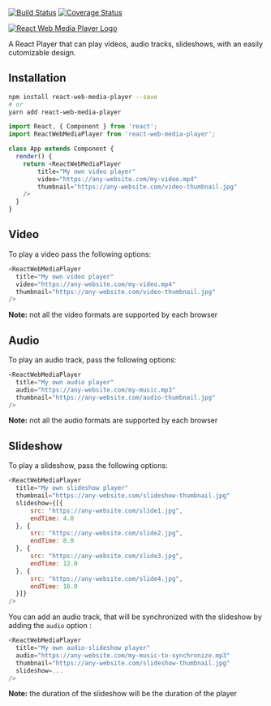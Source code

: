 [![Build Status](https://travis-ci.org/JohannC/React-Web-Media-Player.svg?branch=master)](https://travis-ci.org/JohannC/React-Web-Media-Player)
[![Coverage Status](https://coveralls.io/repos/github/JohannC/react-web-media-player/badge.svg?branch=master)](https://coveralls.io/github/JohannC/react-web-media-player?branch=master)

[![React Web Media Player Logo](https://nusid.net/banner-title-medium.jpg)](#)

A React Player that can play videos, audio tracks, slideshows, with an easily cutomizable design.

## Installation

```bash
npm install react-web-media-player --save
# or
yarn add react-web-media-player
```
```javascript
import React, { Component } from 'react';
import ReactWebMediaPlayer from 'react-web-media-player';

class App extends Component {
  render() {
    return <ReactWebMediaPlayer
        title="My own video player"
        video="https://any-website.com/my-video.mp4" 
        thumbnail="https://any-website.com/video-thumbnail.jpg"
    />
  }
}
```

## Video
To play a video pass the following options:

```javascript
<ReactWebMediaPlayer
  title="My own video player"
  video="https://any-website.com/my-video.mp4" 
  thumbnail="https://any-website.com/video-thumbnail.jpg"
/>
```

**Note:** not all the video formats are supported by each browser

## Audio
To play an audio track, pass the following options:

```javascript
<ReactWebMediaPlayer
  title="My own audio player"
  audio="https://any-website.com/my-music.mp3" 
  thumbnail="https://any-website.com/audio-thumbnail.jpg"
/>
```
**Note:** not all the audio formats are supported by each browser

## Slideshow
To play a slideshow, pass the following options:

```javascript
<ReactWebMediaPlayer
  title="My own slideshow player"
  thumbnail="https://any-website.com/slideshow-thumbnail.jpg"
  slideshow={[{
      src: "https://any-website.com/slide1.jpg",
      endTime: 4.0
  }, {
      src: "https://any-website.com/slide2.jpg",
      endTime: 8.0
  }, {
      src: "https://any-website.com/slide3.jpg",
      endTime: 12.0
  }, {
      src: "https://any-website.com/slide4.jpg",
      endTime: 16.0
  }]}
/>

```

You can add an audio track, that will be synchronized with the slideshow by adding the `audio` option :

```javascript
<ReactWebMediaPlayer
  title="My own audio-slideshow player"
  audio="https://any-website.com/my-music-to-synchronize.mp3" 
  thumbnail="https://any-website.com/slideshow-thumbnail.jpg"
  slideshow=...
/>
```

**Note:** the duration of the slideshow will be the duration of the player
